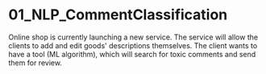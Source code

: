 # 01_NLP_CommentClassification
Online shop is currently launching a new service. The service will allow the clients to add and edit goods' descriptions themselves. The client wants to have a tool (ML algorithm), which will search for toxic comments and send them for review.
